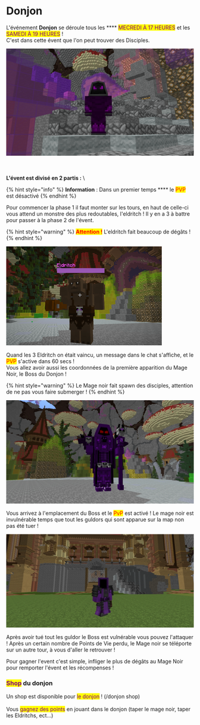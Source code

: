 # Donjon

L'événement **Donjon** se déroule tous les **** <mark style="color:purple;">MECREDI À 17 HEURES</mark> et les <mark style="color:purple;">SAMEDI À 19 HEURES</mark>  ! \
C'est dans cette évent que l'on peut trouver des Disciples.

![Un disciple](<../../.gitbook/assets/image (30).png>)

\
\
**L'évent est divisé en 2 partis :**  \


{% hint style="info" %}
**Information** : Dans un premier temps **** le <mark style="color:red;">PVP</mark> est désactivé
{% endhint %}

Pour commencer la phase 1 il faut monter sur les tours, en haut de celle-ci vous attend un monstre des plus redoutables, l'eldritch ! Il y en a 3 à battre pour passer à la phase 2 de l'évent.

{% hint style="warning" %}
<mark style="color:red;">**Attention !**</mark>  L'eldritch fait beaucoup de dégâts !
{% endhint %}

![l'Eldritch](<../../.gitbook/assets/image (46).png>)

Quand les 3 Eldritch on était vaincu, un message dans le chat s'affiche, et le <mark style="color:red;">PVP</mark> s'active dans 60 secs ! \
Vous allez avoir aussi les coordonnées de la première apparition du Mage Noir, le Boss du Donjon !

{% hint style="warning" %}
&#x20;Le Mage noir fait spawn des disciples, attention de ne pas vous faire submerger !
{% endhint %}

![Le Mage Noir (Boss)](<../../.gitbook/assets/image (32).png>)

Vous arrivez à l'emplacement du Boss et le <mark style="color:red;">PvP</mark> est activé ! Le mage noir est invulnérable temps que tout les guldors qui sont apparue sur la map non pas été tuer !

![Un guldor](<../../.gitbook/assets/image (44).png>)

Après avoir tué tout les guldor le Boss est vulnérable vous pouvez l'attaquer ! Après un certain nombre de Points de Vie perdu, le Mage noir se téléporte sur un autre tour, à vous d'aller le retrouver !

Pour gagner l'event c'est simple, infliger le plus de dégâts au Mage Noir pour remporter l'évent et les récompenses !

### <mark style="color:purple;">Shop</mark> du donjon

Un shop est disponible pour <mark style="color:purple;">le donjon</mark> ! (/donjon shop)\
\
Vous <mark style="color:purple;">gagnez des points</mark> en jouant dans le donjon (taper le mage noir, taper les Eldritchs, ect...)
